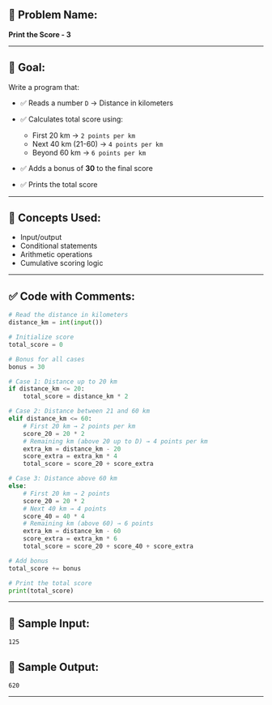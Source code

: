 ## 🧩 **Problem Name:**

**Print the Score - 3**

---

## 🎯 **Goal:**

Write a program that:

- ✅ Reads a number `D` → Distance in kilometers
- ✅ Calculates total score using:

  - First 20 km → `2 points per km`
  - Next 40 km (21-60) → `4 points per km`
  - Beyond 60 km → `6 points per km`

- ✅ Adds a bonus of **30** to the final score
- ✅ Prints the total score

---

## 🧠 **Concepts Used:**

- Input/output
- Conditional statements
- Arithmetic operations
- Cumulative scoring logic

---

## ✅ **Code with Comments:**

```python
# Read the distance in kilometers
distance_km = int(input())

# Initialize score
total_score = 0

# Bonus for all cases
bonus = 30

# Case 1: Distance up to 20 km
if distance_km <= 20:
    total_score = distance_km * 2

# Case 2: Distance between 21 and 60 km
elif distance_km <= 60:
    # First 20 km → 2 points per km
    score_20 = 20 * 2
    # Remaining km (above 20 up to D) → 4 points per km
    extra_km = distance_km - 20
    score_extra = extra_km * 4
    total_score = score_20 + score_extra

# Case 3: Distance above 60 km
else:
    # First 20 km → 2 points
    score_20 = 20 * 2
    # Next 40 km → 4 points
    score_40 = 40 * 4
    # Remaining km (above 60) → 6 points
    extra_km = distance_km - 60
    score_extra = extra_km * 6
    total_score = score_20 + score_40 + score_extra

# Add bonus
total_score += bonus

# Print the total score
print(total_score)
```

---

## 🧪 **Sample Input:**

```
125
```

## 🧾 **Sample Output:**

```
620
```

---
